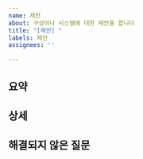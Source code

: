 ```yaml
---
name: 제안
about: 구상이나 시스템에 대한 제안을 합니다
title: "[제안] "
labels: 제안
assignees: ''

---
```


## 요약

<!-- 간단한 요역 -->

## 상세

<!-- 제안에 대한 내용을 자세히 설명해주세요 -->

## 해결되지 않은 질문

<!-- 제안에 관련된 피드백이 필요하시면 적어주세요 -->

